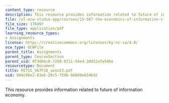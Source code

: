 ```yaml
---
content_type: resource
description: This resource provides information related to future of information economy.
file: /ol-ocw-studio-app/courses/15-567-the-economics-of-information-strategy-structure-and-pricing-fall-2010/886c86e283e628c5729bbb0d9e834bd2_MIT15_567F10_assn23.pdf
file_size: 176497
file_type: application/pdf
learning_resource_types:
- Assignments
license: https://creativecommons.org/licenses/by-nc-sa/4.0/
ocw_type: OCWFile
parent_title: Assignments
parent_type: CourseSection
parent_uid: 0f3d66c0-7208-8711-54e4-3dd52afe546e
resourcetype: Document
title: MIT15_567F10_assn23.pdf
uid: 886c86e2-83e6-28c5-729b-bb0d9e834bd2
---
```

This resource provides information related to future of information economy.
